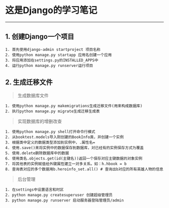 # 这是Django的学习笔记

---

## 1. 创建Django一个项目

    1. 首先使用django-admin startproject 项目名称
    2. 使用python manage.py startapp 应用名创建一个应用
    3. 将应用添加在settings.py的INSTALLED_APPS中
    4. 运行python manage.py runserver运行项目

## 2. 生成迁移文件
    
 > 生成数据库文件
 
    1. 使用python manage.py makemigrations生成迁移文件(用来构成数据库)
    2. 执行python manage.py migrate生成迁移生成表
        
 > 实现数据库的增删改查
 
    1. 使用python manage.py shell打开命令行模式
    2. 从booktest.models导入刚创建的BookInfo类，并创建一个实例
    3. 根据类中定义的数据类型添加到实例中，.属性名=
    4. 使用.save()来将实例中的数据保存到数据库，对已经有的实例保存方式为覆盖
    5. 使用.delete删除数据库中的数据
    6. 使用类名.objects.get(id(主键名))返回一个保存对应主键数据的对象实例
    7. 将其他表的实例赋值给外键属性建立一对多关系。如：h.hbook = b
    8. 查询表对应的多个数据用b.heroinfo_set.all() # 查询出b对应的所有英雄人物的信息
    
 > 后台管理
 
    1. 在settings中设置语言和时区
    2. python manage.py createsuperuser 创建超级管理员
    3. python manage.py runserver 启动服务器登陆管理员/admin